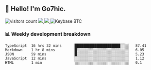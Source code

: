 ## 👋 Hello! I'm Go7hic.

 ![visitors count](https://visitors-by-url-pls-dont-use-this-in-your-repo.vercel.app/Go7hic-github-readme)
 <a href="https://twitter.com/Go7hic">
    <img src="https://img.shields.io/badge/-@Go7hic-1ca0f1?style=flat-square&labelColor=1ca0f1&logo=twitter&logoColor=white&link=https://twitter.com/Go7hic">
   <a/>
   <a href="mailto:gtfx0209@gmail.com">
    <img src="https://img.shields.io/badge/-gtfx0209@gmail.com-c14438?style=flat-square&logo=Gmail&logoColor=white&link=mailto:gtfx0209@gmail.com">
   <a/>
    ![Keybase BTC](https://img.shields.io/keybase/btc/Go7hic)
 <!--
🔭 I’m currently working
🌱 I’m currently learning
💬 Ask me about 
📫 How to reach me: 
⚡ Fun fact: 
-->
 <!--
![My Github Stats](https://github-readme-stats.vercel.app/api?username=Go7hic&show_icons=true&count_private=true)

-->

### 📊 Weekly development breakdown
<!--START_SECTION:waka-->
```text
TypeScript  16 hrs 32 mins      █████████████████████░░░░   87.41 
Markdown    1 hr 8 mins         █░░░░░░░░░░░░░░░░░░░░░░░░   6.05 
JSON        59 mins             █░░░░░░░░░░░░░░░░░░░░░░░░   5.23 
JavaScript  12 mins             ░░░░░░░░░░░░░░░░░░░░░░░░░   1.12 
HTML        1 min               ░░░░░░░░░░░░░░░░░░░░░░░░░   0.1
```
<!--END_SECTION:waka-->

